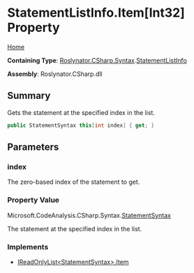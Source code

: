 # StatementListInfo\.Item\[Int32\] Property

[Home](../../../../../README.md)

**Containing Type**: [Roslynator.CSharp.Syntax](../../README.md)\.[StatementListInfo](../README.md)

**Assembly**: Roslynator\.CSharp\.dll

## Summary

Gets the statement at the specified index in the list\.

```csharp
public StatementSyntax this[int index] { get; }
```

## Parameters

### index



The zero\-based index of the statement to get\. 

### Property Value

Microsoft\.CodeAnalysis\.CSharp\.Syntax\.[StatementSyntax](https://docs.microsoft.com/en-us/dotnet/api/microsoft.codeanalysis.csharp.syntax.statementsyntax)

The statement at the specified index in the list\.

### Implements

* [IReadOnlyList\<StatementSyntax>.Item](https://docs.microsoft.com/en-us/dotnet/api/system.collections.generic.ireadonlylist-1.item)
